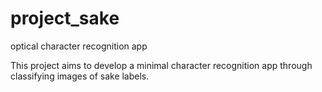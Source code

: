 # project_sake
optical character recognition app

This project aims to develop a minimal character recognition app through classifying images of sake labels.
